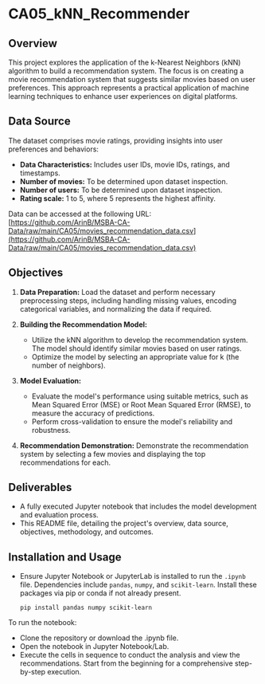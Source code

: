 # CA05_kNN_Recommender

## Overview

This project explores the application of the k-Nearest Neighbors (kNN) algorithm to build a recommendation system. The focus is on creating a movie recommendation system that suggests similar movies based on user preferences. This approach represents a practical application of machine learning techniques to enhance user experiences on digital platforms.

## Data Source

The dataset comprises movie ratings, providing insights into user preferences and behaviors:

 - **Data Characteristics:** Includes user IDs, movie IDs, ratings, and timestamps.
 - **Number of movies:** To be determined upon dataset inspection.
 - **Number of users:** To be determined upon dataset inspection.
 - **Rating scale:** 1 to 5, where 5 represents the highest affinity.

Data can be accessed at the following URL:
[https://github.com/ArinB/MSBA-CA-Data/raw/main/CA05/movies_recommendation_data.csv](https://github.com/ArinB/MSBA-CA-Data/raw/main/CA05/movies_recommendation_data.csv)

## Objectives

 1. **Data Preparation:** Load the dataset and perform necessary preprocessing steps, including handling missing values, encoding categorical variables, and normalizing the data if required.

 2. **Building the Recommendation Model:**
      - Utilize the kNN algorithm to develop the recommendation system. The model should identify similar movies based on user ratings.
      - Optimize the model by selecting an appropriate value for k (the number of neighbors).

  3. **Model Evaluation:**
      - Evaluate the model's performance using suitable metrics, such as Mean Squared Error (MSE) or Root Mean Squared Error (RMSE), to measure the accuracy of predictions.
      - Perform cross-validation to ensure the model's reliability and robustness.

 4. **Recommendation Demonstration:** Demonstrate the recommendation system by selecting a few movies and displaying the top recommendations for each.

## Deliverables

 - A fully executed Jupyter notebook that includes the model development and evaluation process.
 - This README file, detailing the project's overview, data source, objectives, methodology, and outcomes.

## Installation and Usage

- Ensure Jupyter Notebook or JupyterLab is installed to run the `.ipynb` file. Dependencies include `pandas`, `numpy`, and `scikit-learn`. Install these packages via pip or conda if not already present.

      pip install pandas numpy scikit-learn 

To run the notebook:

 *  Clone the repository or download the .ipynb file.
 *  Open the notebook in Jupyter Notebook/Lab.
 *  Execute the cells in sequence to conduct the analysis and view the recommendations. Start from the beginning for a comprehensive step-by-step execution.
